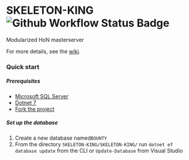 # SKELETON-KING &ensp; ![Github Workflow Status Badge](https://github.com/N-E-W-E-R-T-H/SKELETON-KING/actions/workflows/dotnet.yml/badge.svg)

Modularized HoN masterserver

For more details, see the [wiki](https://github.com/N-E-W-E-R-T-H/SKELETON-KING/wiki).

### Quick start

##### Prerequisites
* [Microsoft SQL Server](https://go.microsoft.com/fwlink/p/?linkid=2215158&clcid=0x409&culture=en-us&country=us)
* [Dotnet 7](https://dotnet.microsoft.com/en-us/download/dotnet/7.0)
* [Fork the project](https://github.com/N-E-W-E-R-T-H/SKELETON-KING/fork)

##### Set up the database
1. Create a new database named`BOUNTY`
2. From the directory `SKELETON-KING/SKELETON-KING/` run `dotnet ef database update` from the CLI or `Update-Database` from Visual Studio
